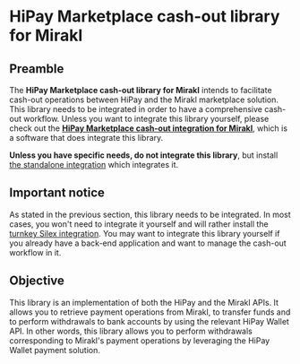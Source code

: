 # HiPay Marketplace cash-out library for Mirakl

## Preamble
The **HiPay Marketplace cash-out library for Mirakl** intends to facilitate cash-out operations between HiPay and the Mirakl marketplace solution. This library needs to be integrated in order to have a comprehensive cash-out workflow. Unless you want to integrate this library yourself, please check out the **[HiPay Marketplace cash-out integration for Mirakl][repo-integration]**, which is a software that does integrate this library.

**Unless you have specific needs, do not integrate this library**, but install [the standalone integration][repo-integration] which integrates it.

## Important notice

As stated in the previous section, this library needs to be integrated. In most cases, you won't need to integrate it yourself and will rather install the [turnkey Silex integration][repo-integration]. You may want to integrate this library yourself if you already have a back-end application and want to manage the cash-out workflow in it. 

## Objective
This library is an implementation of both the HiPay and the Mirakl APIs. It allows you to retrieve payment operations from Mirakl, to transfer funds and to perform withdrawals to bank accounts by using the relevant HiPay Wallet API. In other words, this library allows you to perform withdrawals corresponding to Mirakl's payment operations by leveraging the HiPay Wallet payment solution.

[repo-integration]: /doc/hipay-marketplace-cashout-mirakl-integration
